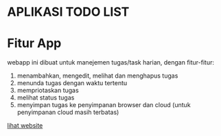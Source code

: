 <h1>APLIKASI TODO LIST</h1>

<div>
	<h1>Fitur App</h1>
	<p>webapp ini dibuat untuk manejemen tugas/task harian, dengan fitur-fitur:</p>
	<ol>
		<li>menambahkan, mengedit, melihat dan menghapus tugas</li>
		<li>menunda tugas dengan waktu tertentu</li>
		<li>mempriotaskan tugas</li>
		<li>melihat status tugas</li>
    <li>menyimpan tugas ke penyimpanan browser dan cloud (untuk penyimpanan cloud masih terbatas)</li>
	</ol>
</div>

<span>
  <a href="https://cryzepy.github.io/daily-task/">lihat website</a>
</span>
